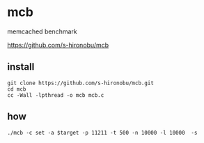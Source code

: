 # mcb

memcached benchmark

https://github.com/s-hironobu/mcb

## install

    git clone https://github.com/s-hironobu/mcb.git
    cd mcb
    cc -Wall -lpthread -o mcb mcb.c

## how

    ./mcb -c set -a $target -p 11211 -t 500 -n 10000 -l 10000  -s
